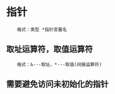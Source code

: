 指针
=====
```
    格式：类型 *指针变量名
```
取址运算符，取值运算符
---------------------
```
    格式：&---取址，*---取值(间接运算符)
```
需要避免访问未初始化的指针
---------------------